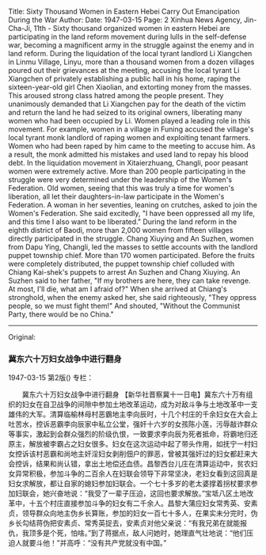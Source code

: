 Title: Sixty Thousand Women in Eastern Hebei Carry Out Emancipation During the War
Author:
Date: 1947-03-15
Page: 2
Xinhua News Agency, Jin-Cha-Ji, 11th - Sixty thousand organized women in eastern Hebei are participating in the land reform movement during lulls in the self-defense war, becoming a magnificent army in the struggle against the enemy and in land reform. During the liquidation of the local tyrant landlord Li Xiangchen in Linmu Village, Linyu, more than a thousand women from a dozen villages poured out their grievances at the meeting, accusing the local tyrant Li Xiangchen of privately establishing a public hall in his home, raping the sixteen-year-old girl Chen Xiaolian, and extorting money from the masses. This aroused strong class hatred among the people present. They unanimously demanded that Li Xiangchen pay for the death of the victim and return the land he had seized to its original owners, liberating many women who had been occupied by Li. Women played a leading role in this movement. For example, women in a village in Funing accused the village's local tyrant monk landlord of raping women and exploiting tenant farmers. Women who had been raped by him came to the meeting to accuse him. As a result, the monk admitted his mistakes and used land to repay his blood debt. In the liquidation movement in Xitaierzhuang, Changli, poor peasant women were extremely active. More than 200 people participating in the struggle were very determined under the leadership of the Women's Federation. Old women, seeing that this was truly a time for women's liberation, all let their daughters-in-law participate in the Women's Federation. A woman in her seventies, leaning on crutches, asked to join the Women's Federation. She said excitedly, "I have been oppressed all my life, and this time I also want to be liberated." During the land reform in the eighth district of Baodi, more than 2,000 women from fifteen villages directly participated in the struggle. Chang Xiuying and An Suzhen, women from Dapu Ying, Changli, led the masses to settle accounts with the landlord puppet township chief. More than 170 women participated. Before the fruits were completely distributed, the puppet township chief colluded with Chiang Kai-shek's puppets to arrest An Suzhen and Chang Xiuying. An Suzhen said to her father, "If my brothers are here, they can take revenge. At most, I'll die, what am I afraid of?" When she arrived at Chiang's stronghold, when the enemy asked her, she said righteously, "They oppress people, so we must fight them!" And shouted, "Without the Communist Party, there would be no China."



<hr /> 

Original: 


### 冀东六十万妇女战争中进行翻身

1947-03-15
第2版()
专栏：

　　冀东六十万妇女战争中进行翻身
    【新华社晋察冀十一日电】冀东六十万有组织的妇女在自卫战争的间隙中参加土地改革运动，成为对敌斗争与土地改革中一支雄伟的大军。清算临榆林母村恶霸地主李向辰时，十几个村庄的千余妇女在大会上吐苦水，控诉恶霸李向辰家中私立公堂，强奸十六岁的女孩陈小莲，污辱敲诈群众等事实，激起到会群众强烈的阶级仇恨，一致要求李向辰为死者抵命，将霸地归还原主，解放被李霸占之妇女很多。妇女在这次运动中起了带头作用，如抚宁一村妇女控诉该村恶霸和尚地主奸淫妇女剥削佃户的罪恶，曾被其强奸过的妇女都赶来大会控诉，结果和尚认错，拿出土地偿还血债。昌黎西台儿庄在清算运动中，贫农妇女异常积极，参加斗争的二百余人在妇联会领导下非常坚决，老妇女看到这回真是妇女求解放，都让自家的媳妇参加妇联会。一个七十多岁的老太婆撑着拐杖要求参加妇联会，她兴奋地说：“我受了一辈子压迫，这回也要求解放。”宝坻八区土地改革中，十五个村庄直接参加斗争的妇女有二千余人。昌黎大蒲应妇女常秀英、安素贞，领导群众向地主伪乡长算账，参加的妇女一百七十多人，在果实未分完时，伪乡长勾结蒋伪把安素贞、常秀英捉去，安素贞对他父亲说：“有我兄弟在就能报仇，我顶多是个死，怕啥。”到了蒋据点，敌人问她时，她理直气壮地说：“他们压迫人就要斗他！”并高呼：“没有共产党就没有中国。”
